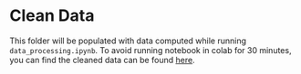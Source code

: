 # Clean Data

This folder will be populated with data computed while running `data_processing.ipynb`. To avoid running notebook in colab for 30 minutes, you can find the cleaned data can be found [here](https://drive.google.com/drive/u/0/folders/1gb3iHnXUXUi64BlI7cqRmAIYz9o4ZS33).